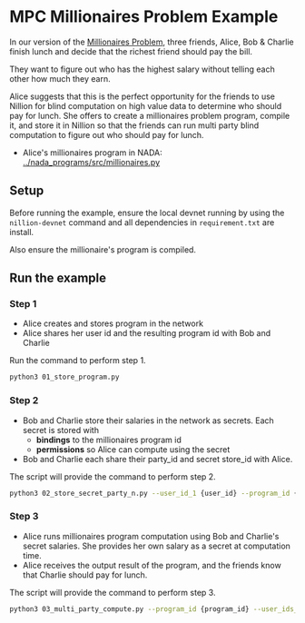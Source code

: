 # MPC Millionaires Problem Example

In our version of the [Millionaires Problem](https://docs.nillion.com/multi-party-computation#classic-scenario-the-millionaires-problem), three friends, Alice, Bob & Charlie finish lunch and decide that the richest friend should pay the bill.

They want to figure out who has the highest salary without telling each other how much they earn.

Alice suggests that this is the perfect opportunity for the friends to use Nillion for blind computation on high value data to determine who should pay for lunch. She offers to create a millionaires problem program, compile it, and store it in Nillion so that the friends can run multi party blind computation to figure out who should pay for lunch.

- Alice's millionaires program in NADA: [../nada_programs/src/millionaires.py](https://github.com/NillionNetwork/nillion-python-starter/blob/main/programs/millionaires.py)

## Setup

Before running the example, ensure the local devnet running by using the `nillion-devnet` command and all dependencies in `requirement.txt` are install.

Also ensure the millionaire's program is compiled.

## Run the example

### Step 1

- Alice creates and stores program in the network
- Alice shares her user id and the resulting program id with Bob and Charlie

Run the command to perform step 1.

```bash
python3 01_store_program.py
```

### Step 2

- Bob and Charlie store their salaries in the network as secrets. Each secret is stored with
  - **bindings** to the millionaires program id
  - **permissions** so Alice can compute using the secret
- Bob and Charlie each share their party_id and secret store_id with Alice.

The script will provide the command to perform step 2.

```bash
python3 02_store_secret_party_n.py --user_id_1 {user_id} --program_id {program_id}
```

### Step 3

- Alice runs millionaires program computation using Bob and Charlie's secret salaries. She provides her own salary as a secret at computation time.
- Alice receives the output result of the program, and the friends know that Charlie should pay for lunch.

The script will provide the command to perform step 3.

```bash
python3 03_multi_party_compute.py --program_id {program_id} --user_ids_to_values_ids {user_ids_to_values_ids}
```
